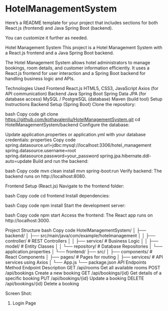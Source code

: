 # HotelManagementSystem

Here’s a README template for your project that includes sections for both React.js (frontend) and Java Spring Boot (backend).

You can customize it further as needed.

Hotel Management System
This project is a Hotel Management System with a React.js frontend and a Java Spring Boot backend.

The Hotel Management System allows hotel administrators to manage bookings, room details, and customer information efficiently. It uses a React.js frontend for user interaction and a Spring Boot backend for handling business logic and APIs.

Technologies Used
Frontend
React.js
HTML5, CSS3, JavaScript
Axios (for API communication)
Backend
Java Spring Boot
Spring Data JPA (for database access)
MySQL / PostgreSQL (database)
Maven (build tool)
Setup Instructions
Backend Setup (Spring Boot)
Clone the repository:

bash
Copy code
git clone https://github.com/kothavalenilu/HotelManagementSystem.git
cd HotelManagementSystem/backend
Configure the database:

Update application.properties or application.yml with your database credentials:
properties
Copy code
spring.datasource.url=jdbc:mysql://localhost:3306/hotel_management
spring.datasource.username=root
spring.datasource.password=your_password
spring.jpa.hibernate.ddl-auto=update
Build and run the backend:

bash
Copy code
mvn clean install
mvn spring-boot:run
Verify backend:
The backend runs on http://localhost:8080.

Frontend Setup (React.js)
Navigate to the frontend folder:

bash
Copy code
cd frontend
Install dependencies:

bash
Copy code
npm install
Start the development server:

bash
Copy code
npm start
Access the frontend:
The React app runs on http://localhost:3000.

Project Structure
bash
Copy code
HotelManagementSystem/
│
├── backend/
│   ├── src/main/java/com/example/hotelmanagement
│   │   ├── controller/    # REST Controllers
│   │   ├── service/       # Business Logic
│   │   ├── model/         # Entity Classes
│   │   └── repository/    # Database Repositories
│   └── application.properties
│
└── frontend/
    ├── src/
    │   ├── components/    # React Components
    │   ├── pages/         # Pages for routing
    │   ├── services/      # API services using Axios
    │   └── App.js
    └── package.json
API Endpoints
Method	Endpoint	Description
GET	/api/rooms	Get all available rooms
POST	/api/bookings	Create a new booking
GET	/api/bookings/{id}	Get details of a specific booking
PUT	/api/bookings/{id}	Update a booking
DELETE	/api/bookings/{id}	Delete a booking


Screen Shot:
1. Login Page
  



